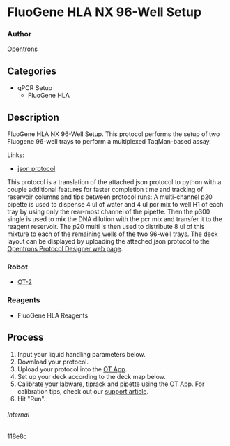 # FluoGene HLA NX 96-Well Setup

### Author
[Opentrons](https://opentrons.com/)

## Categories
* qPCR Setup
     * FluoGene HLA

## Description
FluoGene HLA NX 96-Well Setup. This protocol performs the setup of two Fluogene 96-well trays to perform a multiplexed TaqMan-based assay.

Links:
* [json protocol](https://s3.amazonaws.com/pf-upload-01/u-4256/0/2021-04-02/dc23h0c/FluoGene%20HLA%20NX%20Match-96%20ver.%2057%20with%207.5.json)

This protocol is a translation of the attached json protocol to python with a couple additional features for faster completion time and tracking of reservoir columns and tips between protocol runs: A multi-channel p20 pipette is used to dispense 4 ul of water and 4 ul pcr mix to well H1 of each tray by using only the rear-most channel of the pipette. Then the p300 single is used to mix the DNA dilution with the pcr mix and transfer it to the reagent reservoir. The p20 multi is then used to distribute 8 ul of this mixture to each of the remaining wells of the two 96-well trays.
The deck layout can be displayed by uploading the attached json protocol to the [Opentrons Protocol Designer web page](https://opentrons.com/protocols/designer/).
### Robot
* [OT-2](https://opentrons.com/ot-2)

### Reagents
* FluoGene HLA Reagents

## Process
1. Input your liquid handling parameters below.
2. Download your protocol.
3. Upload your protocol into the [OT App](https://opentrons.com/ot-app).
4. Set up your deck according to the deck map below.
5. Calibrate your labware, tiprack and pipette using the OT App. For calibration tips, check out our [support article](https://support.opentrons.com/ot-2/getting-started-software-setup/deck-calibration).
6. Hit "Run".

###### Internal
118e8c
